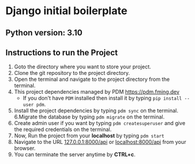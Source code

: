 # Django initial boilerplate

## Python version: 3.10

## Instructions to run the Project

1. Goto the directory where you want to store your project.
2. Clone the git repository to the project directory.
3. Open the terminal and navigate to the project directory from the terminal.
4. This project dependencies managed by PDM https://pdm.fming.dev
    * If you don't have `PDM` installed then install it by typing `pip install --user pdm`.
5. Install the project dependencies by typing `pdm sync` on the terminal.
6.Migrate the database by typing `pdm migrate` on the terminal.
7. Create admin user if you want by typing `pdm createsuperuser` and give the required credentials on the terminal.
8. Now, Run the project from your **localhost** by typing `pdm start`
9. Navigate to the URL [127.0.0.1:8000/api](127.0.0.1:8000/api) or [localhost:8000/api](localhost:8000/api) from your browser.
10. You can terminate the server anytime by **CTRL+c**.